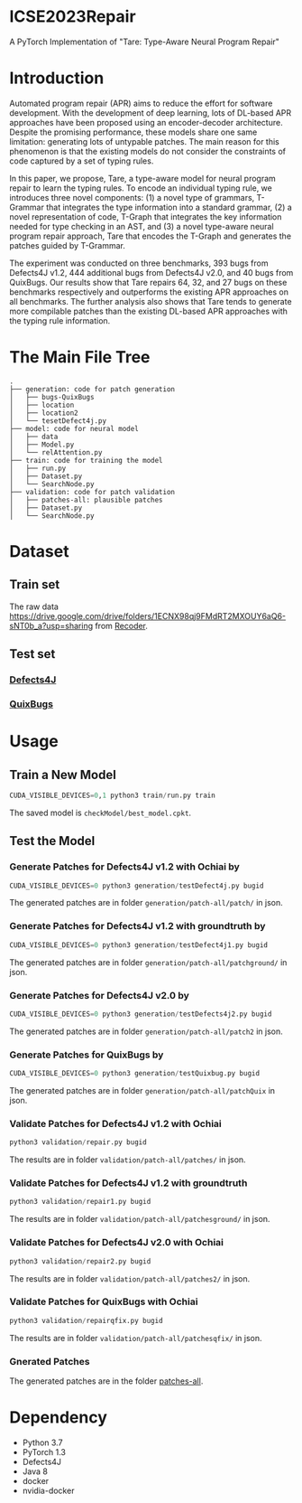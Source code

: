 # ICSE2023Repair
A PyTorch Implementation of "Tare: Type-Aware Neural Program Repair"

# Introduction
Automated program repair (APR) aims to reduce the effort for software development. With the development of deep learning, lots of DL-based APR approaches have been proposed using an encoder-decoder architecture. Despite the promising performance, these models share one same limitation: generating lots of untypable patches. The main reason for this phenomenon is that the existing models do not consider the constraints of code captured by a set of typing rules.

In this paper, we propose, Tare, a type-aware model for neural program repair to learn the typing rules. To encode an individual typing rule, we introduces three novel components: (1) a novel type of grammars, T-Grammar that integrates the type information into a standard grammar, (2) a novel representation of code, T-Graph that integrates the key information needed for type checking in an AST, and (3) a novel type-aware neural program repair approach, Tare that encodes the T-Graph and generates the patches guided by T-Grammar.

The experiment was conducted on three benchmarks, 393 bugs from Defects4J v1.2, 444 additional bugs from Defects4J v2.0, and 40 bugs from QuixBugs. Our results show that Tare repairs 64, 32, and 27 bugs on these benchmarks respectively and outperforms the existing APR approaches on all benchmarks. The further analysis also shows that Tare tends to generate more compilable patches than the existing DL-based APR approaches with the typing rule information.


# The Main File Tree

```
.
├── generation: code for patch generation
│   ├── bugs-QuixBugs
│ 	├── location
│ 	├── location2
│ 	└── tesetDefect4j.py
├── model: code for neural model
│   ├── data
│   ├── Model.py
│   └── relAttention.py
├── train: code for training the model
│   ├── run.py
│   ├── Dataset.py
│   └── SearchNode.py
├── validation: code for patch validation
│   ├── patches-all: plausible patches
│   ├── Dataset.py
│   └── SearchNode.py
```
# Dataset
## Train set
The raw data https://drive.google.com/drive/folders/1ECNX98qj9FMdRT2MXOUY6aQ6-sNT0b_a?usp=sharing from [Recoder](https://github.com/pkuzqh/Recoder).
## Test set
### [Defects4J](https://github.com/rjust/defects4j)
### [QuixBugs](https://github.com/jkoppel/QuixBugs)

# Usage

## Train a New Model
```python
CUDA_VISIBLE_DEVICES=0,1 python3 train/run.py train
```
The saved model is ```checkModel/best_model.cpkt```.

## Test the Model
### Generate Patches for Defects4J v1.2 with Ochiai by
```python
CUDA_VISIBLE_DEVICES=0 python3 generation/testDefect4j.py bugid
```

The generated patches are in folder ```generation/patch-all/patch/``` in json.

### Generate Patches for Defects4J v1.2 with groundtruth by
```python
CUDA_VISIBLE_DEVICES=0 python3 generation/testDefect4j1.py bugid
```

The generated patches are in folder ```generation/patch-all/patchground/``` in json.

### Generate Patches for Defects4J v2.0 by
```python
CUDA_VISIBLE_DEVICES=0 python3 generation/testDefects4j2.py bugid
```

The generated patches are in folder ```generation/patch-all/patch2``` in json.

### Generate Patches for QuixBugs by
```python
CUDA_VISIBLE_DEVICES=0 python3 generation/testQuixbug.py bugid
```

The generated patches are in folder ```generation/patch-all/patchQuix``` in json.

### Validate Patches for Defects4J v1.2 with Ochiai
```python
python3 validation/repair.py bugid
```

The results are in folder ```validation/patch-all/patches/``` in json.

### Validate Patches for Defects4J v1.2 with groundtruth
```python
python3 validation/repair1.py bugid
```

The results are in folder ```validation/patch-all/patchesground/``` in json.

### Validate Patches for Defects4J v2.0 with Ochiai
```python
python3 validation/repair2.py bugid
```

The results are in folder ```validation/patch-all/patches2/``` in json.

### Validate Patches for QuixBugs with Ochiai
```python
python3 validation/repairqfix.py bugid
```

The results are in folder ```validation/patch-all/patchesqfix/``` in json.

### Gnerated Patches
The generated patches are in the folder [patches-all](https://github.com/ICSE23Repair/ICSE23Repair/tree/main/validation/patches-all).


# Dependency
* Python 3.7
* PyTorch 1.3
* Defects4J
* Java 8
* docker
* nvidia-docker

